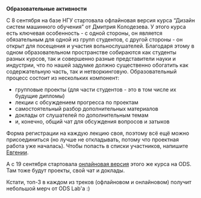 **Образовательные активности**

C 8 сентября на базе НГУ стартовала офлайновая версия курса “Дизайн систем машинного обучения” от Дмитрия Колодезева. У этого курса есть ключевая особенность - с одной стороны, он является обязательным для одной из групп студентов, с другой стороны - он открыт для посещения и участия вольнослушателей. Благодаря этому в одном образовательном пространстве собираются как студенты разных курсов, так и совершенно разные представители науки и индустрии, что по нашей задумке должно существенно обогатить как содержательную часть, так и нетворкинговую. Образовательный процесс состоит из нескольких компонент: 
* групповые проекты (для части студентов - это в том числе их будущие дипломы)
* лекции с обсуждением прогресса по проектам
* самостоятельный разбор дополнительных материалов
* доклады от слушателей по дополнительным темам
* и, конечно, общий чат для обсуждения вопросов и затыков

Форма регистрации на каждую лекцию своя, поэтому всё ещё можно присоединиться (но лучше не откладывать, потому что проектная работа уже началась). Чтобы попасть в списки участников, напишите [Евгении](https://t.me/evsotnikova).


А с 19 сентября стартовала [онлайновая версия](https://ods.ai/tracks/ml-system-design-22) этого же курса на ODS. Там тоже будут проекты, свой чат и доклады.

Кстати, топ-3 в каждом из треков (офлайновом и онлайновом) получит небольшой мерч от ODS Lab'a :)
